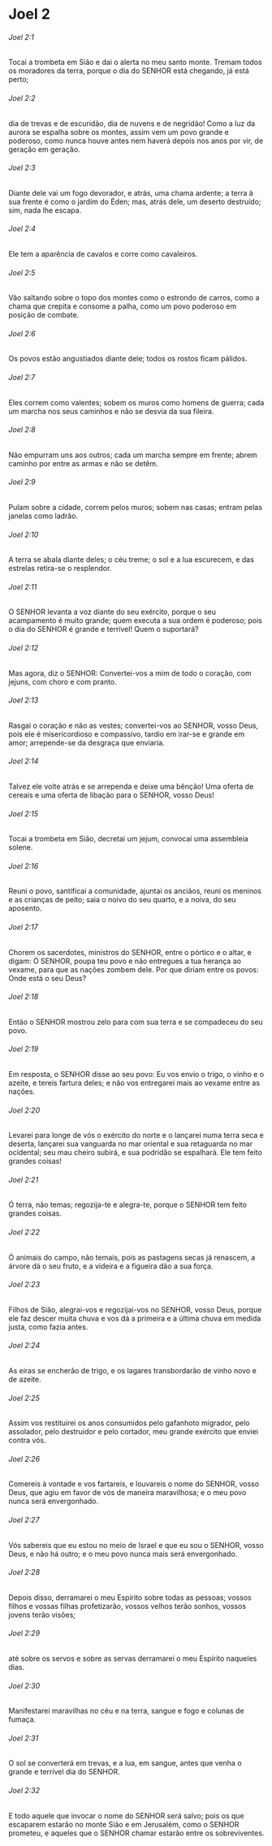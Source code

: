 # Joel 2

###### Joel 2:1

Tocai a trombeta em Sião e dai o alerta no meu santo monte. Tremam todos os moradores da terra, porque o dia do SENHOR está chegando, já está perto;

###### Joel 2:2

dia de trevas e de escuridão, dia de nuvens e de negridão! Como a luz da aurora se espalha sobre os montes, assim vem um povo grande e poderoso, como nunca houve antes nem haverá depois nos anos por vir, de geração em geração.

###### Joel 2:3

Diante dele vai um fogo devorador, e atrás, uma chama ardente; a terra à sua frente é como o jardim do Éden; mas, atrás dele, um deserto destruído; sim, nada lhe escapa.

###### Joel 2:4

Ele tem a aparência de cavalos e corre como cavaleiros.

###### Joel 2:5

Vão saltando sobre o topo dos montes como o estrondo de carros, como a chama que crepita e consome a palha, como um povo poderoso em posição de combate.

###### Joel 2:6

Os povos estão angustiados diante dele; todos os rostos ficam pálidos.

###### Joel 2:7

Eles correm como valentes; sobem os muros como homens de guerra; cada um marcha nos seus caminhos e não se desvia da sua fileira.

###### Joel 2:8

Não empurram uns aos outros; cada um marcha sempre em frente; abrem caminho por entre as armas e não se detêm.

###### Joel 2:9

Pulam sobre a cidade, correm pelos muros; sobem nas casas; entram pelas janelas como ladrão.

###### Joel 2:10

A terra se abala diante deles; o céu treme; o sol e a lua escurecem, e das estrelas retira-se o resplendor.

###### Joel 2:11

O SENHOR levanta a voz diante do seu exército, porque o seu acampamento é muito grande; quem executa a sua ordem é poderoso; pois o dia do SENHOR é grande e terrível! Quem o suportará?

###### Joel 2:12

Mas agora, diz o SENHOR: Convertei-vos a mim de todo o coração, com jejuns, com choro e com pranto.

###### Joel 2:13

Rasgai o coração e não as vestes; convertei-vos ao SENHOR, vosso Deus, pois ele é misericordioso e compassivo, tardio em irar-se e grande em amor; arrepende-se da desgraça que enviaria.

###### Joel 2:14

Talvez ele volte atrás e se arrependa e deixe uma bênção! Uma oferta de cereais e uma oferta de libação para o SENHOR, vosso Deus!

###### Joel 2:15

Tocai a trombeta em Sião, decretai um jejum, convocai uma assembleia solene.

###### Joel 2:16

Reuni o povo, santificai a comunidade, ajuntai os anciãos, reuni os meninos e as crianças de peito; saia o noivo do seu quarto, e a noiva, do seu aposento.

###### Joel 2:17

Chorem os sacerdotes, ministros do SENHOR, entre o pórtico e o altar, e digam: Ó SENHOR, poupa teu povo e não entregues a tua herança ao vexame, para que as nações zombem dele. Por que diriam entre os povos: Onde está o seu Deus?

###### Joel 2:18

Então o SENHOR mostrou zelo para com sua terra e se compadeceu do seu povo.

###### Joel 2:19

Em resposta, o SENHOR disse ao seu povo: Eu vos envio o trigo, o vinho e o azeite, e tereis fartura deles; e não vos entregarei mais ao vexame entre as nações.

###### Joel 2:20

Levarei para longe de vós o exército do norte e o lançarei numa terra seca e deserta, lançarei sua vanguarda no mar oriental e sua retaguarda no mar ocidental; seu mau cheiro subirá, e sua podridão se espalhará. Ele tem feito grandes coisas!

###### Joel 2:21

Ó terra, não temas; regozija-te e alegra-te, porque o SENHOR tem feito grandes coisas.

###### Joel 2:22

Ó animais do campo, não temais, pois as pastagens secas já renascem, a árvore dá o seu fruto, e a videira e a figueira dão a sua força.

###### Joel 2:23

Filhos de Sião, alegrai-vos e regozijai-vos no SENHOR, vosso Deus, porque ele faz descer muita chuva e vos dá a primeira e a última chuva em medida justa, como fazia antes.

###### Joel 2:24

As eiras se encherão de trigo, e os lagares transbordarão de vinho novo e de azeite.

###### Joel 2:25

Assim vos restituirei os anos consumidos pelo gafanhoto migrador, pelo assolador, pelo destruidor e pelo cortador, meu grande exército que enviei contra vós.

###### Joel 2:26

Comereis à vontade e vos fartareis, e louvareis o nome do SENHOR, vosso Deus, que agiu em favor de vós de maneira maravilhosa; e o meu povo nunca será envergonhado.

###### Joel 2:27

Vós sabereis que eu estou no meio de Israel e que eu sou o SENHOR, vosso Deus, e não há outro; e o meu povo nunca mais será envergonhado.

###### Joel 2:28

Depois disso, derramarei o meu Espírito sobre todas as pessoas; vossos filhos e vossas filhas profetizarão, vossos velhos terão sonhos, vossos jovens terão visões;

###### Joel 2:29

até sobre os servos e sobre as servas derramarei o meu Espírito naqueles dias.

###### Joel 2:30

Manifestarei maravilhas no céu e na terra, sangue e fogo e colunas de fumaça.

###### Joel 2:31

O sol se converterá em trevas, e a lua, em sangue, antes que venha o grande e terrível dia do SENHOR.

###### Joel 2:32

E todo aquele que invocar o nome do SENHOR será salvo; pois os que escaparem estarão no monte Sião e em Jerusalém, como o SENHOR prometeu, e aqueles que o SENHOR chamar estarão entre os sobreviventes.

